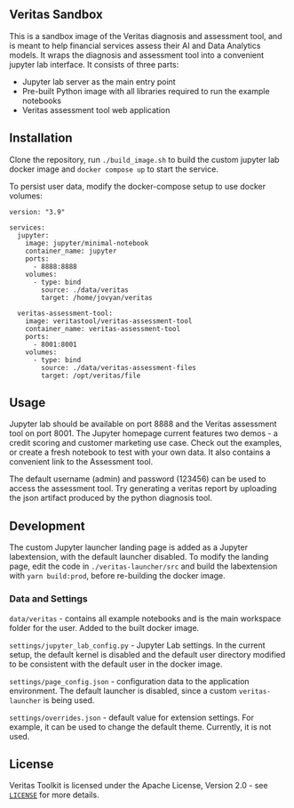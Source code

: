 ## Veritas Sandbox

This is a sandbox image of the Veritas diagnosis and assessment tool, and is meant to help financial services assess their AI and Data Analytics models. It wraps the diagnosis and assessment tool into a convenient jupyter lab interface. It consists of three parts:

- Jupyter lab server as the main entry point
- Pre-built Python image with all libraries required to run the example notebooks
- Veritas assessment tool web application

## Installation

Clone the repository, run `./build_image.sh` to build the custom jupyter lab docker image and `docker compose up` to start the service.

To persist user data, modify the docker-compose setup to use docker volumes:

```
version: "3.9"

services:
  jupyter:
    image: jupyter/minimal-notebook
    container_name: jupyter
    ports:
      - 8888:8888
    volumes:
      - type: bind
        source: ./data/veritas
        target: /home/jovyan/veritas

  veritas-assessment-tool:
    image: veritastool/veritas-assessment-tool
    container_name: veritas-assessment-tool
    ports:
      - 8001:8001
    volumes:
      - type: bind
        source: ./data/veritas-assessment-files
        target: /opt/veritas/file
```

## Usage

Jupyter lab should be available on port 8888 and the Veritas assessment tool on port 8001. The Jupyter homepage current features two demos - a credit scoring and customer marketing use case. Check out the examples, or create a fresh notebook to test with your own data. It also contains a convenient link to the Assessment tool.

The default username (admin) and password (123456) can be used to access the assessment tool. Try generating a veritas report by uploading the json artifact produced by the python diagnosis tool.

## Development

The custom Jupyter launcher landing page is added as a Jupyter labextension, with the default launcher disabled.
To modify the landing page, edit the code in `./veritas-launcher/src` and build the labextension with `yarn build:prod`, before re-building the docker image.

### Data and Settings

`data/veritas` - contains all example notebooks and is the main workspace folder for the user. Added to the built docker image.

`settings/jupyter_lab_config.py` - Jupyter Lab settings. In the current setup, the default kernel is disabled and the default user directory modified to be consistent with the default user in the docker image.

`settings/page_config.json` - configuration data to the application environment. The default launcher is disabled, since a custom `veritas-launcher` is being used.

`settings/overrides.json` - default value for extension settings. For example, it can be used to change the default theme. Currently, it is not used.

## License

Veritas Toolkit is licensed under the Apache License, Version 2.0 - see [`LICENSE`](./LICENSE) for more details.
